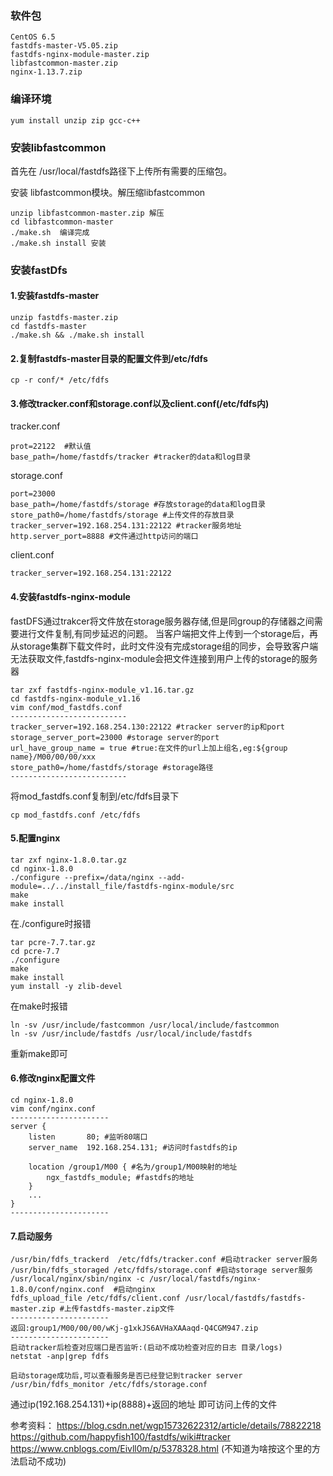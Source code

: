 ### 软件包

```
CentOS 6.5
fastdfs-master-V5.05.zip
fastdfs-nginx-module-master.zip
libfastcommon-master.zip
nginx-1.13.7.zip
```

### 编译环境

```
yum install unzip zip gcc-c++
```

### 安装libfastcommon

首先在 /usr/local/fastdfs路径下上传所有需要的压缩包。

安装 libfastcommon模块。解压缩libfastcommon

```
unzip libfastcommon-master.zip 解压
cd libfastcommon-master 
./make.sh  编译完成
./make.sh install 安装
```

### 安装fastDfs

#### 1.安装fastdfs-master

```
unzip fastdfs-master.zip
cd fastdfs-master
./make.sh && ./make.sh install
```

#### 2.复制fastdfs-master目录的配置文件到/etc/fdfs

```
cp -r conf/* /etc/fdfs
```

#### 3.修改tracker.conf和storage.conf以及client.conf(/etc/fdfs内)

tracker.conf

```
prot=22122  #默认值
base_path=/home/fastdfs/tracker #tracker的data和log目录
```

storage.conf

```
port=23000
base_path=/home/fastdfs/storage #存放storage的data和log目录
store_path0=/home/fastdfs/storage #上传文件的存放目录
tracker_server=192.168.254.131:22122 #tracker服务地址
http.server_port=8888 #文件通过http访问的端口
```

client.conf

```
tracker_server=192.168.254.131:22122
```

#### 4.安装fastdfs-nginx-module

fastDFS通过trakcer将文件放在storage服务器存储,但是同group的存储器之间需要进行文件复制,有同步延迟的问题。 当客户端把文件上传到一个storage后，再从storage集群下载文件时，此时文件没有完成storage组的同步，会导致客户端无法获取文件,fastdfs-nginx-module会把文件连接到用户上传的storage的服务器

```
tar zxf fastdfs-nginx-module_v1.16.tar.gz
cd fastdfs-nginx-module_v1.16
vim conf/mod_fastdfs.conf
--------------------------
tracker_server=192.168.254.130:22122 #tracker server的ip和port
storage_server_port=23000 #storage server的port
url_have_group_name = true #true:在文件的url上加上组名,eg:${group name}/M00/00/00/xxx
store_path0=/home/fastdfs/storage #storage路径
--------------------------
```

将mod_fastdfs.conf复制到/etc/fdfs目录下

```
cp mod_fastdfs.conf /etc/fdfs
```

#### 5.配置nginx

```
tar zxf nginx-1.8.0.tar.gz
cd nginx-1.8.0
./configure --prefix=/data/nginx --add-module=../../install_file/fastdfs-nginx-module/src
make
make install
```

在./configure时报错

```
tar pcre-7.7.tar.gz
cd pcre-7.7
./configure
make
make install
yum install -y zlib-devel
```

在make时报错

```
ln -sv /usr/include/fastcommon /usr/local/include/fastcommon
ln -sv /usr/include/fastdfs /usr/local/include/fastdfs
```

重新make即可

#### 6.修改nginx配置文件

```
cd nginx-1.8.0
vim conf/nginx.conf
----------------------
server {
    listen       80; #监听80端口
    server_name  192.168.254.131; #访问时fastdfs的ip

    location /group1/M00 { #名为/group1/M00映射的地址
        ngx_fastdfs_module; #fastdfs的地址
    }
    ...
}
----------------------
```

#### 7.启动服务

```
/usr/bin/fdfs_trackerd  /etc/fdfs/tracker.conf #启动tracker server服务
/usr/bin/fdfs_storaged /etc/fdfs/storage.conf #启动storage server服务
/usr/local/nginx/sbin/nginx -c /usr/local/fastdfs/nginx-1.8.0/conf/nginx.conf  #启动nginx
fdfs_upload_file /etc/fdfs/client.conf /usr/local/fastdfs/fastdfs-master.zip #上传fastdfs-master.zip文件
----------------------
返回:group1/M00/00/00/wKj-g1xkJS6AVHaXAAaqd-Q4CGM947.zip
----------------------
启动tracker后检查对应端口是否监听:(启动不成功检查对应的日志 目录/logs)
netstat -anp|grep fdfs

启动storage成功后,可以查看服务是否已经登记到tracker server
/usr/bin/fdfs_monitor /etc/fdfs/storage.conf
```

通过ip(192.168.254.131)+ip(8888)+返回的地址 即可访问上传的文件

参考资料：
https://blog.csdn.net/wgp15732622312/article/details/78822218
https://github.com/happyfish100/fastdfs/wiki#tracker
https://www.cnblogs.com/Eivll0m/p/5378328.html (不知道为啥按这个里的方法启动不成功)